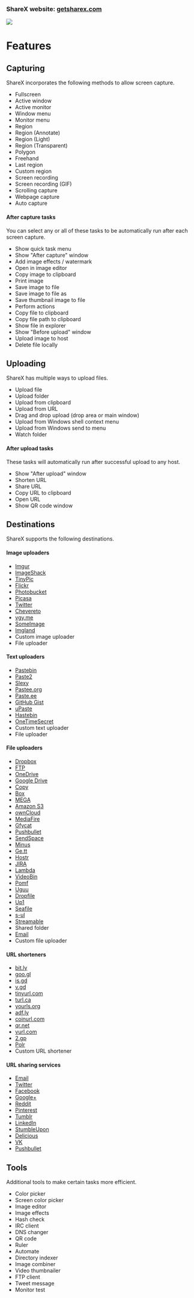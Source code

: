 ### ShareX website: [getsharex.com](https://getsharex.com)

[![](https://getsharex.com/img/ShareX_Screenshot.png)](https://getsharex.com)

# Features

## Capturing

ShareX incorporates the following methods to allow screen capture.

* Fullscreen
* Active window
* Active monitor
* Window menu
* Monitor menu
* Region
* Region (Annotate)
* Region (Light)
* Region (Transparent)
* Polygon
* Freehand
* Last region
* Custom region
* Screen recording
* Screen recording (GIF)
* Scrolling capture
* Webpage capture
* Auto capture

#### After capture tasks

You can select any or all of these tasks to be automatically run after each screen capture.

* Show quick task menu
* Show "After capture" window
* Add image effects / watermark
* Open in image editor
* Copy image to clipboard
* Print image
* Save image to file
* Save image to file as
* Save thumbnail image to file
* Perform actions
* Copy file to clipboard
* Copy file path to clipboard
* Show file in explorer
* Show "Before upload" window
* Upload image to host
* Delete file locally

## Uploading

ShareX has multiple ways to upload files.

* Upload file
* Upload folder
* Upload from clipboard
* Upload from URL
* Drag and drop upload (drop area or main window)
* Upload from Windows shell context menu
* Upload from Windows send to menu
* Watch folder

#### After upload tasks

These tasks will automatically run after successful upload to any host.

* Show "After upload" window
* Shorten URL
* Share URL
* Copy URL to clipboard
* Open URL
* Show QR code window

## Destinations

ShareX supports the following destinations.

#### Image uploaders

* [Imgur](http://imgur.com)
* [ImageShack](https://imageshack.us)
* [TinyPic](http://tinypic.com)
* [Flickr](https://www.flickr.com)
* [Photobucket](http://photobucket.com)
* [Picasa](https://picasaweb.google.com)
* [Twitter](https://twitter.com)
* [Chevereto](https://chevereto.com)
* [vgy.me](http://vgy.me)
* [SomeImage](https://someimage.com)
* [Imgland](http://imgland.net)
* Custom image uploader
* File uploader

#### Text uploaders

* [Pastebin](http://pastebin.com)
* [Paste2](http://paste2.org)
* [Slexy](http://slexy.org)
* [Pastee.org](https://pastee.org)
* [Paste.ee](https://paste.ee)
* [GitHub Gist](https://gist.github.com)
* [uPaste](http://upaste.me)
* [Hastebin](http://hastebin.com)
* [OneTimeSecret](https://onetimesecret.com)
* Custom text uploader
* File uploader

#### File uploaders

* [Dropbox](https://www.dropbox.com)
* [FTP](https://en.wikipedia.org/wiki/File_Transfer_Protocol)
* [OneDrive](https://onedrive.live.com)
* [Google Drive](https://drive.google.com)
* [Copy](https://www.copy.com)
* [Box](https://www.box.com)
* [MEGA](https://mega.co.nz)
* [Amazon S3](http://aws.amazon.com/s3/)
* [ownCloud](https://owncloud.org)
* [MediaFire](https://www.mediafire.com)
* [Gfycat](http://gfycat.com)
* [Pushbullet](https://www.pushbullet.com)
* [SendSpace](https://www.sendspace.com)
* [Minus](http://minus.com)
* [Ge.tt](http://ge.tt)
* [Hostr](https://hostr.co)
* [JIRA](https://www.atlassian.com/software/jira)
* [Lambda](http://lambda.sx)
* [VideoBin](http://videobin.org)
* [Pomf](https://github.com/nokonoko/Pomf)
* [Uguu](https://uguu.se)
* [Dropfile](https://dropfile.to)
* [Up1](https://up1.ca)
* [Seafile](https://www.seafile.com)
* [s-ul](https://s-ul.eu)
* [Streamable](https://streamable.com)
* Shared folder
* [Email](https://en.wikipedia.org/wiki/Email)
* Custom file uploader

#### URL shorteners

* [bit.ly](https://bitly.com)
* [goo.gl](https://goo.gl)
* [is.gd](https://is.gd)
* [v.gd](https://v.gd)
* [tinyurl.com](http://tinyurl.com)
* [turl.ca](http://turl.ca)
* [yourls.org](http://yourls.org)
* [adf.ly](https://adf.ly)
* [coinurl.com](https://coinurl.com)
* [qr.net](http://qr.net)
* [vurl.com](http://vurl.com)
* [2.gp](http://2.gp)
* [Polr](https://github.com/Cydrobolt/polr)
* Custom URL shortener

#### URL sharing services

* [Email](https://en.wikipedia.org/wiki/Email)
* [Twitter](https://twitter.com)
* [Facebook](https://www.facebook.com)
* [Google+](https://plus.google.com)
* [Reddit](http://www.reddit.com)
* [Pinterest](https://www.pinterest.com)
* [Tumblr](https://www.tumblr.com)
* [LinkedIn](https://www.linkedin.com)
* [StumbleUpon](https://www.stumbleupon.com)
* [Delicious](https://delicious.com)
* [VK](https://vk.com)
* [Pushbullet](https://www.pushbullet.com)

## Tools

Additional tools to make certain tasks more efficient.

* Color picker
* Screen color picker
* Image editor
* Image effects
* Hash check
* IRC client
* DNS changer
* QR code
* Ruler
* Automate
* Directory indexer
* Image combiner
* Video thumbnailer
* FTP client
* Tweet message
* Monitor test
